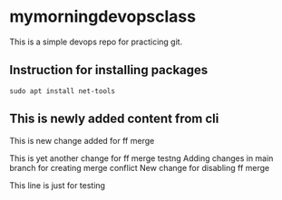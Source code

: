 # mymorningdevopsclass
This is a simple devops repo for practicing git.
## Instruction for installing packages
```
sudo apt install net-tools
```
## This is newly added content from cli
This is new change added for ff merge

This is yet another change for ff merge testng
Adding changes in main branch for creating merge conflict
New change for disabling ff merge


This line is just for testing
